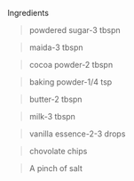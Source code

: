 Ingredients

>powdered sugar-3 tbspn

>maida-3 tbspn

>cocoa powder-2 tbspn

>baking powder-1/4 tsp

>butter-2 tbspn

>milk-3 tbspn

>vanilla essence-2-3 drops

>chovolate chips

>A pinch of salt
